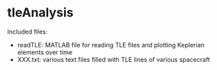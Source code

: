 # tleAnalysis

Included files:
 - readTLE:   MATLAB file for reading TLE files and plotting Keplerian elements over time
 - XXX.txt:   various text files filled with TLE lines of various spacecraft
